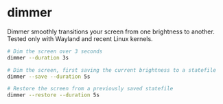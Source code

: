 # dimmer

Dimmer smoothly transitions your screen from one brightness to another. Tested
only with Wayland and recent Linux kernels.

```sh
# Dim the screen over 3 seconds
dimmer --duration 3s

# Dim the screen, first saving the current brightness to a statefile
dimmer --save --duration 5s

# Restore the screen from a previously saved statefile
dimmer --restore --duration 5s
```
